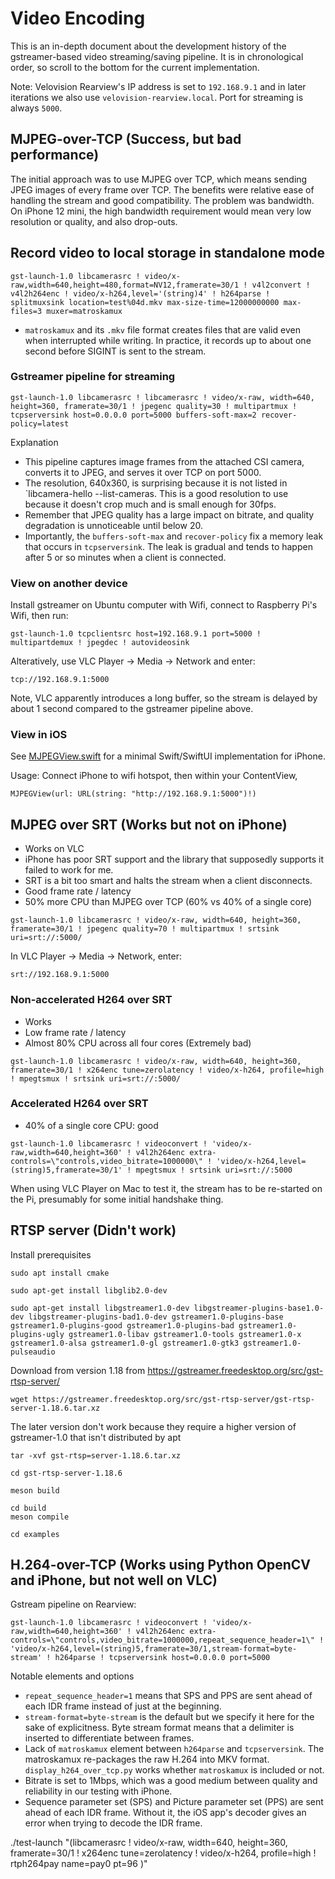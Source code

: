 # Video Encoding

This is an in-depth document about the development history of the gstreamer-based video streaming/saving pipeline. It is in chronological order, so scroll to the bottom for the current implementation.

Note: Velovision Rearview's IP address is set to `192.168.9.1` and in later iterations we also use `velovision-rearview.local`. Port for streaming is always `5000`.

## MJPEG-over-TCP (Success, but bad performance)

The initial approach was to use MJPEG over TCP, which means sending JPEG images of every frame over TCP.
The benefits were relative ease of handling the stream and good compatibility. The problem was bandwidth. On iPhone 12 mini, the high bandwidth requirement would mean very low resolution or quality, and also drop-outs.

## Record video to local storage in standalone mode

```
gst-launch-1.0 libcamerasrc ! video/x-raw,width=640,height=480,format=NV12,framerate=30/1 ! v4l2convert ! v4l2h264enc ! video/x-h264,level='(string)4' ! h264parse ! splitmuxsink location=test%04d.mkv max-size-time=12000000000 max-files=3 muxer=matroskamux
```
+ `matroskamux` and its `.mkv` file format creates files that are valid even when interrupted while writing. In practice, it records up to about one second before SIGINT is sent to the stream.

### Gstreamer pipeline for streaming

```
gst-launch-1.0 libcamerasrc ! libcamerasrc ! video/x-raw, width=640, height=360, framerate=30/1 ! jpegenc quality=30 ! multipartmux ! tcpserversink host=0.0.0.0 port=5000 buffers-soft-max=2 recover-policy=latest
```

Explanation
+ This pipeline captures image frames from the attached CSI camera, converts it to JPEG, and serves it over TCP on port 5000.
+ The resolution, 640x360, is surprising because it is not listed in `libcamera-hello --list-cameras. This is a good resolution to use because it doesn't crop much and is small enough for 30fps.
+ Remember that JPEG quality has a large impact on bitrate, and quality degradation is unnoticeable until below 20.
+ Importantly, the `buffers-soft-max` and `recover-policy` fix a memory leak that occurs in `tcpserversink`. The leak is gradual and tends to happen after 5 or so minutes when a client is connected.

### View on another device

Install gstreamer on Ubuntu computer with Wifi, connect to Raspberry Pi's Wifi, then run:

```
gst-launch-1.0 tcpclientsrc host=192.168.9.1 port=5000 ! multipartdemux ! jpegdec ! autovideosink
```

Alteratively, use VLC Player -> Media -> Network and enter:
```
tcp://192.168.9.1:5000
```
Note, VLC apparently introduces a long buffer, so the stream is delayed by about 1 second compared to the gstreamer pipeline above.

### View in iOS

See [MJPEGView.swift](MJPEGView.swift) for a minimal Swift/SwiftUI implementation for iPhone.

Usage: Connect iPhone to wifi hotspot, then within your ContentView,
```
MJPEGView(url: URL(string: "http://192.168.9.1:5000")!)
```

## MJPEG over SRT (Works but not on iPhone)
+ Works on VLC
+ iPhone has poor SRT support and the library that supposedly supports it failed to work for me.
+ SRT is a bit too smart and halts the stream when a client disconnects.
+ Good frame rate / latency
+ 50% more CPU than MJPEG over TCP (60% vs 40% of a single core)
```
gst-launch-1.0 libcamerasrc ! video/x-raw, width=640, height=360, framerate=30/1 ! jpegenc quality=70 ! multipartmux ! srtsink uri=srt://:5000/
```

In VLC Player -> Media -> Network, enter:
```
srt://192.168.9.1:5000
```

### Non-accelerated H264 over SRT 
+ Works
+ Low frame rate / latency
+ Almost 80% CPU across all four cores (Extremely bad)
```
gst-launch-1.0 libcamerasrc ! video/x-raw, width=640, height=360, framerate=30/1 ! x264enc tune=zerolatency ! video/x-h264, profile=high ! mpegtsmux ! srtsink uri=srt://:5000/
```

### Accelerated H264 over SRT
+ 40% of a single core CPU: good
```
gst-launch-1.0 libcamerasrc ! videoconvert ! 'video/x-raw,width=640,height=360' ! v4l2h264enc extra-controls=\"controls,video_bitrate=1000000\" ! 'video/x-h264,level=(string)5,framerate=30/1' ! mpegtsmux ! srtsink uri=srt://:5000
```
When using VLC Player on Mac to test it, the stream has to be re-started on the Pi, presumably for some initial handshake thing.

## RTSP server (Didn't work)

Install prerequisites
```
sudo apt install cmake

sudo apt-get install libglib2.0-dev

sudo apt-get install libgstreamer1.0-dev libgstreamer-plugins-base1.0-dev libgstreamer-plugins-bad1.0-dev gstreamer1.0-plugins-base gstreamer1.0-plugins-good gstreamer1.0-plugins-bad gstreamer1.0-plugins-ugly gstreamer1.0-libav gstreamer1.0-tools gstreamer1.0-x gstreamer1.0-alsa gstreamer1.0-gl gstreamer1.0-gtk3 gstreamer1.0-pulseaudio
```

Download from version 1.18 from https://gstreamer.freedesktop.org/src/gst-rtsp-server/

```
wget https://gstreamer.freedesktop.org/src/gst-rtsp-server/gst-rtsp-server-1.18.6.tar.xz
```
The later version don't work because they require a higher version of gstreamer-1.0 that isn't distributed by apt

```
tar -xvf gst-rtsp=server-1.18.6.tar.xz
```

```
cd gst-rtsp-server-1.18.6
```

```
meson build
```

```
cd build
meson compile
```

```
cd examples
```

## H.264-over-TCP (Works using Python OpenCV and iPhone, but not well on VLC)

Gstream pipeline on Rearview:

```
gst-launch-1.0 libcamerasrc ! videoconvert ! 'video/x-raw,width=640,height=360' ! v4l2h264enc extra-controls=\"controls,video_bitrate=1000000,repeat_sequence_header=1\" ! 'video/x-h264,level=(string)5,framerate=30/1,stream-format=byte-stream' ! h264parse ! tcpserversink host=0.0.0.0 port=5000
```
Notable elements and options
+ `repeat_sequence_header=1` means that SPS and PPS are sent ahead of each IDR frame instead of just at the beginning.
+ `stream-format=byte-stream` is the default but we specify it here for the sake of explicitness. Byte stream format means that a delimiter is inserted to differentiate between frames.
+ Lack of `matroskamux` element between `h264parse` and `tcpserversink`. The matroskamux re-packages the raw H.264 into MKV format. `display_h264_over_tcp.py` works whether `matroskamux` is included or not.
+ Bitrate is set to 1Mbps, which was a good medium between quality and reliability in our testing with iPhone.
+ Sequence parameter set (SPS) and Picture parameter set (PPS) are sent ahead of each IDR frame. Without it, the iOS app's decoder gives an error when trying to decode the IDR frame.

./test-launch "(libcamerasrc ! video/x-raw, width=640, height=360, framerate=30/1 ! x264enc tune=zerolatency ! video/x-h264, profile=high ! rtph264pay name=pay0 pt=96 )"
```
